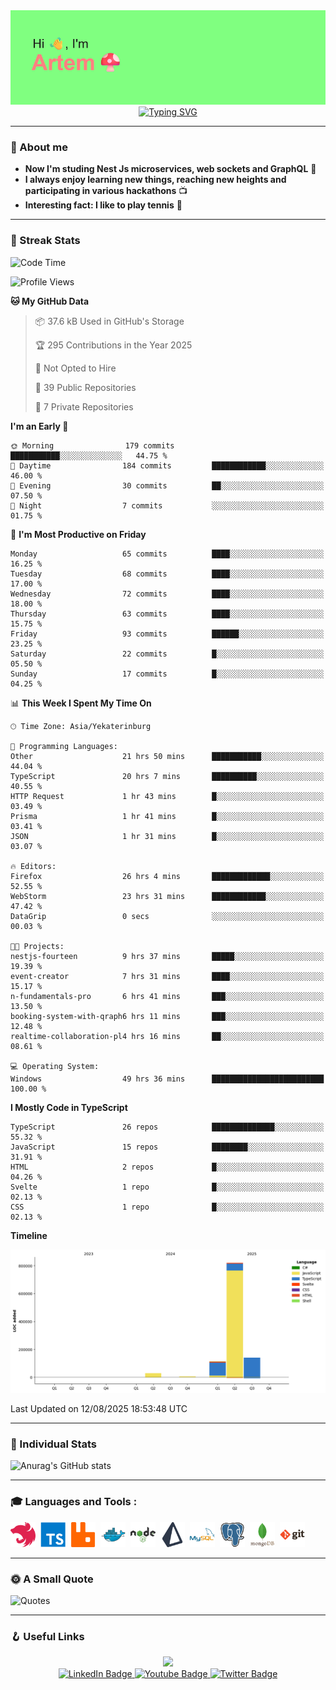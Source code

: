 <div id="header" align="center">
  <img src="https://github.com/CurlyBattery/CurlyBattery/blob/master/header.png?raw=true" alt="альтернативный текст">
  <a href="https://git.io/typing-svg"><img src="https://readme-typing-svg.demolab.com?font=Fira+Code&pause=1000&color=2BF777&width=435&lines=I've+been+doing+backend+programming+;on+Nest+JS+for+13+months+now" alt="Typing SVG" /></a>
</div>

---

### :otter: About me 
- __Now I'm studing Nest Js microservices, web sockets and GraphQL__ 🧩
- __I always enjoy learning new things, reaching new heights and participating in various hackathons__ 📺
- __Interesting fact: I like to play tennis__ 🏓

---

### :monorail: Streak Stats 

<!--START_SECTION:waka-->
![Code Time](http://img.shields.io/badge/Code%20Time-1%2C187%20hrs%2042%20mins-blue)

![Profile Views](http://img.shields.io/badge/Profile%20Views-0-blue)

**🐱 My GitHub Data** 

> 📦 37.6 kB Used in GitHub's Storage 
 > 
> 🏆 295 Contributions in the Year 2025
 > 
> 🚫 Not Opted to Hire
 > 
> 📜 39 Public Repositories 
 > 
> 🔑 7 Private Repositories 
 > 
**I'm an Early 🐤** 

```text
🌞 Morning                179 commits         ███████████░░░░░░░░░░░░░░   44.75 % 
🌆 Daytime                184 commits         ████████████░░░░░░░░░░░░░   46.00 % 
🌃 Evening                30 commits          ██░░░░░░░░░░░░░░░░░░░░░░░   07.50 % 
🌙 Night                  7 commits           ░░░░░░░░░░░░░░░░░░░░░░░░░   01.75 % 
```
📅 **I'm Most Productive on Friday** 

```text
Monday                   65 commits          ████░░░░░░░░░░░░░░░░░░░░░   16.25 % 
Tuesday                  68 commits          ████░░░░░░░░░░░░░░░░░░░░░   17.00 % 
Wednesday                72 commits          ████░░░░░░░░░░░░░░░░░░░░░   18.00 % 
Thursday                 63 commits          ████░░░░░░░░░░░░░░░░░░░░░   15.75 % 
Friday                   93 commits          ██████░░░░░░░░░░░░░░░░░░░   23.25 % 
Saturday                 22 commits          █░░░░░░░░░░░░░░░░░░░░░░░░   05.50 % 
Sunday                   17 commits          █░░░░░░░░░░░░░░░░░░░░░░░░   04.25 % 
```


📊 **This Week I Spent My Time On** 

```text
🕑︎ Time Zone: Asia/Yekaterinburg

💬 Programming Languages: 
Other                    21 hrs 50 mins      ███████████░░░░░░░░░░░░░░   44.04 % 
TypeScript               20 hrs 7 mins       ██████████░░░░░░░░░░░░░░░   40.55 % 
HTTP Request             1 hr 43 mins        █░░░░░░░░░░░░░░░░░░░░░░░░   03.49 % 
Prisma                   1 hr 41 mins        █░░░░░░░░░░░░░░░░░░░░░░░░   03.41 % 
JSON                     1 hr 31 mins        █░░░░░░░░░░░░░░░░░░░░░░░░   03.07 % 

🔥 Editors: 
Firefox                  26 hrs 4 mins       █████████████░░░░░░░░░░░░   52.55 % 
WebStorm                 23 hrs 31 mins      ████████████░░░░░░░░░░░░░   47.42 % 
DataGrip                 0 secs              ░░░░░░░░░░░░░░░░░░░░░░░░░   00.03 % 

🐱‍💻 Projects: 
nestjs-fourteen          9 hrs 37 mins       █████░░░░░░░░░░░░░░░░░░░░   19.39 % 
event-creator            7 hrs 31 mins       ████░░░░░░░░░░░░░░░░░░░░░   15.17 % 
n-fundamentals-pro       6 hrs 41 mins       ███░░░░░░░░░░░░░░░░░░░░░░   13.50 % 
booking-system-with-qraph6 hrs 11 mins       ███░░░░░░░░░░░░░░░░░░░░░░   12.48 % 
realtime-collaboration-pl4 hrs 16 mins       ██░░░░░░░░░░░░░░░░░░░░░░░   08.61 % 

💻 Operating System: 
Windows                  49 hrs 36 mins      █████████████████████████   100.00 % 
```

**I Mostly Code in TypeScript** 

```text
TypeScript               26 repos            ██████████████░░░░░░░░░░░   55.32 % 
JavaScript               15 repos            ████████░░░░░░░░░░░░░░░░░   31.91 % 
HTML                     2 repos             █░░░░░░░░░░░░░░░░░░░░░░░░   04.26 % 
Svelte                   1 repo              █░░░░░░░░░░░░░░░░░░░░░░░░   02.13 % 
CSS                      1 repo              █░░░░░░░░░░░░░░░░░░░░░░░░   02.13 % 
```



**Timeline**

![Lines of Code chart](https://raw.githubusercontent.com/CurlyBattery/CurlyBattery/master/assets/bar_graph.png)


 Last Updated on 12/08/2025 18:53:48 UTC
<!--END_SECTION:waka-->

---

### :slot_machine: Individual Stats 
![Anurag's GitHub stats](https://github-readme-stats.vercel.app/api?username=CurlyBattery&hide=contribs,prs&theme=dracula)

---

### :mortar_board: Languages and Tools :
<div>
  <img src="https://github.com/devicons/devicon/blob/master/icons/nestjs/nestjs-original.svg" title="Nest" alt="Nest" width="40" height="40"/>&nbsp;
  <img src="https://github.com/devicons/devicon/blob/master/icons/typescript/typescript-plain.svg" title="TypeScript" alt="TypeScript" width="40" height="40"/>&nbsp;
  <img src="https://github.com/devicons/devicon/blob/master/icons/rabbitmq/rabbitmq-original.svg" title="Rabbit" alt="RabbitMQ" width="40" height="40"/>&nbsp;
  <img src="https://github.com/devicons/devicon/blob/master/icons/docker/docker-original.svg" title="Docker" alt="Docker" width="40" height="40"/>&nbsp;
  <img src="https://github.com/devicons/devicon/blob/master/icons/nodejs/nodejs-original-wordmark.svg" title="NodeJS" alt="NodeJS" width="40" height="40"/>&nbsp;
  <img src="https://github.com/devicons/devicon/blob/master/icons/prisma/prisma-original.svg" title="Prisma"  alt="Prisma" width="40" height="40"/>&nbsp;
  <img src="https://github.com/devicons/devicon/blob/master/icons/mysql/mysql-original-wordmark.svg" title="MySQL"  alt="MySQL" width="40" height="40"/>&nbsp;
  <img src="https://github.com/devicons/devicon/blob/master/icons/postgresql/postgresql-original.svg" title="PostgreSQL"  alt="PostgreSQL" width="40" height="40"/>&nbsp;
  <img src="https://github.com/devicons/devicon/blob/master/icons/mongodb/mongodb-original-wordmark.svg" title="MongoDB" alt="MongoDB" width="40" height="40"/>&nbsp;
  <img src="https://github.com/devicons/devicon/blob/master/icons/git/git-original-wordmark.svg" title="Git" **alt="Git" width="40" height="40"/>
</div>

---

### :sun_with_face: A Small Quote
![Quotes](https://quotes-github-readme.vercel.app/api?type=horizontal&theme=dark)

---

### :hook: Useful Links 
<div align="center">
  <img src="https://media2.giphy.com/media/v1.Y2lkPTc5MGI3NjExdG1qb3M0MHpyZmczeDJoZzR4Z2lvcXBydDhpejNpb3Zoc2NoM2lnaCZlcD12MV9pbnRlcm5hbF9naWZfYnlfaWQmY3Q9Zw/FXynzLoP14IHsnfGmO/giphy.gif" height="300">
  
  <div id="badges">
  <a href="your-linkedin-URL">
    <img src="https://img.shields.io/badge/LinkedIn-blue?style=for-the-badge&logo=linkedin&logoColor=white" alt="LinkedIn Badge"/>
  </a>
  <a href="your-youtube-URL">
    <img src="https://img.shields.io/badge/YouTube-red?style=for-the-badge&logo=youtube&logoColor=white" alt="Youtube Badge"/>
  </a>
  <a href="your-twitter-URL">
    <img src="https://img.shields.io/badge/Twitter-blue?style=for-the-badge&logo=twitter&logoColor=white" alt="Twitter Badge"/>
  </a>
